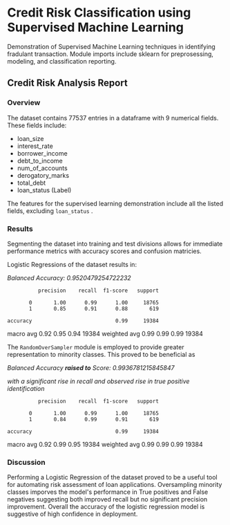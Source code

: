 # Credit Risk Classification using Supervised Machine Learning
Demonstration of Supervised Machine Learning techniques in identifying fradulant transaction. Module imports include sklearn for preprosessing, modeling, and classification reporting.

## Credit Risk Analysis Report

### Overview

The dataset contains 77537 entries in a dataframe with 9 numerical fields. These fields include:

* loan_size
* interest_rate
* borrower_income
* debt_to_income
* num_of_accounts
* derogatory_marks
* total_debt
* loan_status (Label)

The features for the supervised learning demonstration include all the listed fields, excluding ```loan_status``` .

### Results

Segmenting the dataset into training and test divisions allows for immediate performance metrics with accuracy scores and confusion matricies. 

Logistic Regressions of the dataset results in:

*Balanced Accuracy: 0.9520479254722232*

              precision    recall  f1-score   support

           0       1.00      0.99      1.00     18765
           1       0.85      0.91      0.88       619

    accuracy                           0.99     19384
   macro avg       0.92      0.95      0.94     19384
weighted avg       0.99      0.99      0.99     19384

The `RandomOverSampler` module is employed to provide greater representation to minority classes. This proved to be beneficial as

*Balanced Accuracy **raised to** Score: 0.9936781215845847*

*with a significant rise in recall and observed rise in true positive identification*

              precision    recall  f1-score   support

           0       1.00      0.99      1.00     18765
           1       0.84      0.99      0.91       619

    accuracy                           0.99     19384
   macro avg       0.92      0.99      0.95     19384
weighted avg       0.99      0.99      0.99     19384
### Discussion

Performing a Logistic Regression of the dataset proved to be a useful tool for automating risk assessment of loan applications. Oversampling minority classes imporves the model's performance in True positives and False negatives suggesting both improved recall but no significant precision improvement. Overall the accuracy of the logistic regression model is suggestive of high confidence in deployment.
